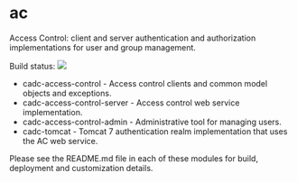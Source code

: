 # ac
Access Control: client and server authentication and authorization implementations for user and group management.

Build status: <a href="https://travis-ci.org/opencadc/ac"><img src="https://travis-ci.org/opencadc/ac.svg?branch=master" /></a>
 
- cadc-access-control - Access control clients and common model objects and exceptions.
- cadc-access-control-server - Access control web service implementation.
- cadc-access-control-admin - Administrative tool for managing users.
- cadc-tomcat - Tomcat 7 authentication realm implementation that uses the AC web service.

Please see the README.md file in each of these modules for build, deployment and customization details.
